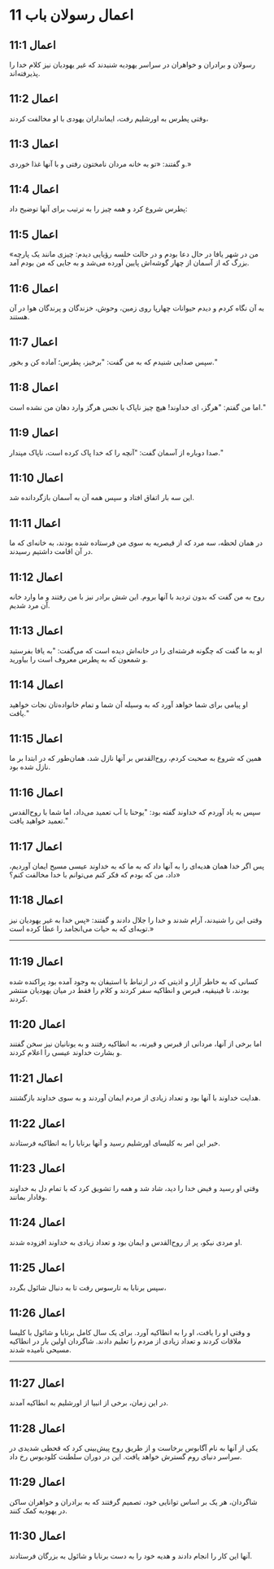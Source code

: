 # اعمال رسولان باب 11

## اعمال 11:1

رسولان و برادران و خواهران در سراسر یهودیه شنیدند که غیر یهودیان نیز کلام خدا را پذیرفته‌اند.

## اعمال 11:2

وقتی پطرس به اورشلیم رفت، ایمانداران یهودی با او مخالفت کردند،

## اعمال 11:3

و گفتند: «تو به خانه مردان نامختون رفتی و با آنها غذا خوردی.»

## اعمال 11:4

پطرس شروع کرد و همه چیز را به ترتیب برای آنها توضیح داد:

## اعمال 11:5

«من در شهر یافا در حال دعا بودم و در حالت خلسه رؤیایی دیدم: چیزی مانند یک پارچه بزرگ که از آسمان از چهار گوشه‌اش پایین آورده می‌شد و به جایی که من بودم آمد.

## اعمال 11:6

به آن نگاه کردم و دیدم حیوانات چهارپا روی زمین، وحوش، خزندگان و پرندگان هوا در آن هستند.

## اعمال 11:7

سپس صدایی شنیدم که به من گفت: "برخیز، پطرس؛ آماده کن و بخور."

## اعمال 11:8

اما من گفتم: "هرگز، ای خداوند! هیچ چیز ناپاک یا نجس هرگز وارد دهان من نشده است."

## اعمال 11:9

صدا دوباره از آسمان گفت: "آنچه را که خدا پاک کرده است، ناپاک مپندار."

## اعمال 11:10

این سه بار اتفاق افتاد و سپس همه آن به آسمان بازگردانده شد.

## اعمال 11:11

در همان لحظه، سه مرد که از قیصریه به سوی من فرستاده شده بودند، به خانه‌ای که ما در آن اقامت داشتیم رسیدند.

## اعمال 11:12

روح به من گفت که بدون تردید با آنها بروم. این شش برادر نیز با من رفتند و ما وارد خانه آن مرد شدیم.

## اعمال 11:13

او به ما گفت که چگونه فرشته‌ای را در خانه‌اش دیده است که می‌گفت: "به یافا بفرستید و شمعون که به پطرس معروف است را بیاورید.

## اعمال 11:14

او پیامی برای شما خواهد آورد که به وسیله آن شما و تمام خانواده‌تان نجات خواهید یافت."

## اعمال 11:15

همین که شروع به صحبت کردم، روح‌القدس بر آنها نازل شد، همان‌طور که در ابتدا بر ما نازل شده بود.

## اعمال 11:16

سپس به یاد آوردم که خداوند گفته بود: "یوحنا با آب تعمید می‌داد، اما شما با روح‌القدس تعمید خواهید یافت."

## اعمال 11:17

پس اگر خدا همان هدیه‌ای را به آنها داد که به ما که به خداوند عیسی مسیح ایمان آوردیم، داد، من که بودم که فکر کنم می‌توانم با خدا مخالفت کنم؟»

## اعمال 11:18

وقتی این را شنیدند، آرام شدند و خدا را جلال دادند و گفتند: «پس خدا به غیر یهودیان نیز توبه‌ای که به حیات می‌انجامد را عطا کرده است.»

---

## اعمال 11:19

کسانی که به خاطر آزار و اذیتی که در ارتباط با استیفان به وجود آمده بود پراکنده شده بودند، تا فینیقیه، قبرس و انطاکیه سفر کردند و کلام را فقط در میان یهودیان منتشر کردند.

## اعمال 11:20

اما برخی از آنها، مردانی از قبرس و قیرنه، به انطاکیه رفتند و به یونانیان نیز سخن گفتند و بشارت خداوند عیسی را اعلام کردند.

## اعمال 11:21

هدایت خداوند با آنها بود و تعداد زیادی از مردم ایمان آوردند و به سوی خداوند بازگشتند.

## اعمال 11:22

خبر این امر به کلیسای اورشلیم رسید و آنها برنابا را به انطاکیه فرستادند.

## اعمال 11:23

وقتی او رسید و فیض خدا را دید، شاد شد و همه را تشویق کرد که با تمام دل به خداوند وفادار بمانند.

## اعمال 11:24

او مردی نیکو، پر از روح‌القدس و ایمان بود و تعداد زیادی به خداوند افزوده شدند.

## اعمال 11:25

سپس برنابا به تارسوس رفت تا به دنبال شائول بگردد،

## اعمال 11:26

و وقتی او را یافت، او را به انطاکیه آورد. برای یک سال کامل برنابا و شائول با کلیسا ملاقات کردند و تعداد زیادی از مردم را تعلیم دادند. شاگردان اولین بار در انطاکیه مسیحی نامیده شدند.

---

## اعمال 11:27

در این زمان، برخی از انبیا از اورشلیم به انطاکیه آمدند.

## اعمال 11:28

یکی از آنها به نام آگابوس برخاست و از طریق روح پیش‌بینی کرد که قحطی شدیدی در سراسر دنیای روم گسترش خواهد یافت. این در دوران سلطنت کلودیوس رخ داد.

## اعمال 11:29

شاگردان، هر یک بر اساس توانایی خود، تصمیم گرفتند که به برادران و خواهران ساکن در یهودیه کمک کنند.

## اعمال 11:30

آنها این کار را انجام دادند و هدیه خود را به دست برنابا و شائول به بزرگان فرستادند.
